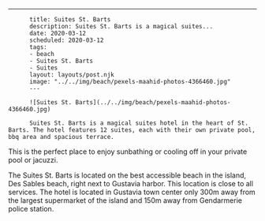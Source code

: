 ---
          title: Suites St. Barts
          description: Suites St. Barts is a magical suites...
          date: 2020-03-12
          scheduled: 2020-03-12
          tags:
          - beach
          - Suites St. Barts
          - Suites
          layout: layouts/post.njk
          image: "../../img/beach/pexels-maahid-photos-4366460.jpg"
          ---
          
          ![Suites St. Barts](../../img/beach/pexels-maahid-photos-4366460.jpg)
          
          Suites St. Barts is a magical suites hotel in the heart of St. Barts. The hotel features 12 suites, each with their own private pool, bbq area and spacious terrace.

This is the perfect place to enjoy sunbathing or cooling off in your private pool or jacuzzi.

The Suites St. Barts is located on the best accessible beach in the island, Des Sables beach, right next to Gustavia harbor. This location is close to all services. The hotel is located in Gustavia town center only 300m away from the largest supermarket of the island and 150m away from Gendarmerie police station.